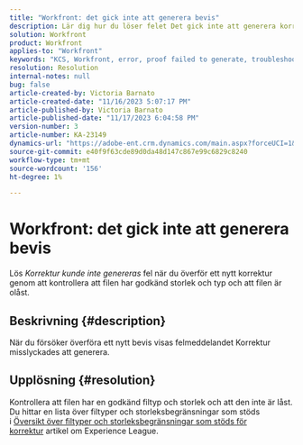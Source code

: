 ```yaml
---
title: "Workfront: det gick inte att generera bevis"
description: Lär dig hur du löser felet Det gick inte att generera korrektur när du överför ett nytt korrektur i Workfront.
solution: Workfront
product: Workfront
applies-to: "Workfront"
keywords: "KCS, Workfront, error, proof failed to generate, troubleshooting"
resolution: Resolution
internal-notes: null
bug: false
article-created-by: Victoria Barnato
article-created-date: "11/16/2023 5:07:17 PM"
article-published-by: Victoria Barnato
article-published-date: "11/17/2023 6:04:58 PM"
version-number: 3
article-number: KA-23149
dynamics-url: "https://adobe-ent.crm.dynamics.com/main.aspx?forceUCI=1&pagetype=entityrecord&etn=knowledgearticle&id=f3647097-a284-ee11-8179-6045bd006a22"
source-git-commit: e40f9f63cde89d0da48d147c867e99c6829c8240
workflow-type: tm+mt
source-wordcount: '156'
ht-degree: 1%

---
```


# Workfront: det gick inte att generera bevis


Lös *Korrektur kunde inte genereras* fel när du överför ett nytt korrektur genom att kontrollera att filen har godkänd storlek och typ och att filen är olåst.

## Beskrivning {#description}


När du försöker överföra ett nytt bevis visas felmeddelandet Korrektur misslyckades att generera.


## Upplösning {#resolution}


Kontrollera att filen har en godkänd filtyp och storlek och att den inte är låst. Du hittar en lista över filtyper och storleksbegränsningar som stöds i [Översikt över filtyper och storleksbegränsningar som stöds för korrektur](https://experienceleague.adobe.com/docs/workfront/using/review-and-approve-work/proofing/proofing-overview/supported-proofing-file-types.html?lang=en#:~:text=File%20size%20limits&amp;amp;text=Files%20must%20be%20less%20than,be%20less%20than%20100%20MB.) artikel om Experience League.


